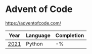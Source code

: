 # Advent of Code

<https://adventofcode.com/>

| Year                                  | Language | Completion
| ---------------------------------     | -------- | ----------
| [2021](https://adventofcode.com/2021) | Python   | -%

